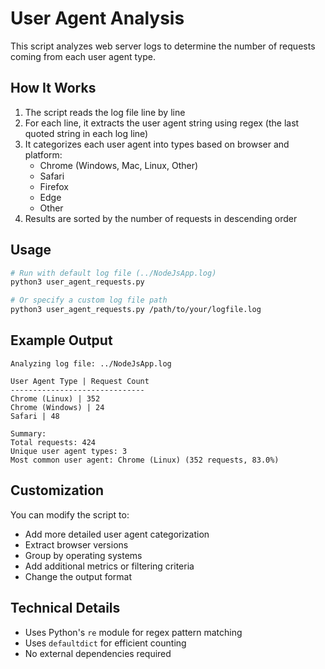 # User Agent Analysis

This script analyzes web server logs to determine the number of requests coming from each user agent type.

## How It Works

1. The script reads the log file line by line
2. For each line, it extracts the user agent string using regex (the last quoted string in each log line)
3. It categorizes each user agent into types based on browser and platform:
   - Chrome (Windows, Mac, Linux, Other)
   - Safari
   - Firefox
   - Edge
   - Other
4. Results are sorted by the number of requests in descending order

## Usage

```bash
# Run with default log file (../NodeJsApp.log)
python3 user_agent_requests.py

# Or specify a custom log file path
python3 user_agent_requests.py /path/to/your/logfile.log
```

## Example Output

```
Analyzing log file: ../NodeJsApp.log

User Agent Type | Request Count
------------------------------
Chrome (Linux) | 352
Chrome (Windows) | 24
Safari | 48

Summary:
Total requests: 424
Unique user agent types: 3
Most common user agent: Chrome (Linux) (352 requests, 83.0%)
```

## Customization

You can modify the script to:
- Add more detailed user agent categorization
- Extract browser versions
- Group by operating systems
- Add additional metrics or filtering criteria
- Change the output format

## Technical Details

- Uses Python's `re` module for regex pattern matching
- Uses `defaultdict` for efficient counting
- No external dependencies required